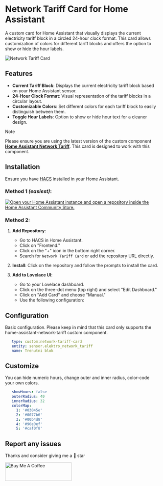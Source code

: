 # Network Tariff Card for Home Assistant
A custom card for Home Assistant that visually displays the current electricity tariff block in a circled 24-hour clock format. This card allows customization of colors for different tariff blocks and offers the option to show or hide the hour labels.

![Network Tariff Card](https://github.com/frlequ/network-tariff-card/blob/main/assets/network-tariff-card.jpg)



## Features

- **Current Tariff Block**: Displays the current electricity tariff block based on your Home Assistant sensor.
- **24-Hour Clock Format**: Visual representation of the tariff blocks in a circular layout.
- **Customizable Colors**: Set different colors for each tariff block to easily distinguish between them.
- **Toggle Hour Labels**: Option to show or hide hour text for a cleaner design.


> [!NOTE]
> Please ensure you are using the latest version of the custom component **[Home Assistant Network Tariff](https://github.com/frlequ/home-assistant-network-tariff)**. This card is designed to work with this component.

## Installation
Ensure you have [HACS](https://hacs.xyz/) installed in your Home Assistant.

### Method 1 _(easiest)_:
[![Open your Home Assistant instance and open a repository inside the Home Assistant Community Store.](https://my.home-assistant.io/badges/hacs_repository.svg)](https://my.home-assistant.io/redirect/hacs_repository/?owner=frlequ&repository=network-tariff-card&category=plugin)

### Method 2: 

1. **Add Repository**:
   - Go to HACS in Home Assistant.
   - Click on "Frontend."
   - Click on the "+" icon in the bottom right corner.
   - Search for `Network Tariff Card` or add the repository URL directly.

2. **Install**: Click on the repository and follow the prompts to install the card.

3. **Add to Lovelace UI**:
   - Go to your Lovelace dashboard.
   - Click on the three-dot menu (top right) and select "Edit Dashboard."
   - Click on "Add Card" and choose "Manual."
   - Use the following configuration:

## Configuration
   Basic configuration. Please keep in mind that this card only supports the home-assistant-network-tariff custom component.
   ```yaml
      type: custom:network-tariff-card
      entity: sensor.elektro_network_tariff
      name: Trenutni blok
   ```

## Customize
   You can hide numeric hours, change outer and inner radius, color-code your own colors.
   ```yaml
      showHours: false
      outerRadius: 40
      innerRadius: 32
      colorMap:
        1: '#03045e'
        2: '#0077b6'
        3: '#00b4d8'
        4: '#90e0ef'
        5: '#caf0f8'
   ```  
## Report any issues

Thanks and consider giving me a 🌟 star

<a href="https://www.buymeacoffee.com/frlequ" target="_blank"><img src="https://cdn.buymeacoffee.com/buttons/v2/default-yellow.png" alt="Buy Me A Coffee" style="height: 60px !important;width: 217px !important;" ></a>

